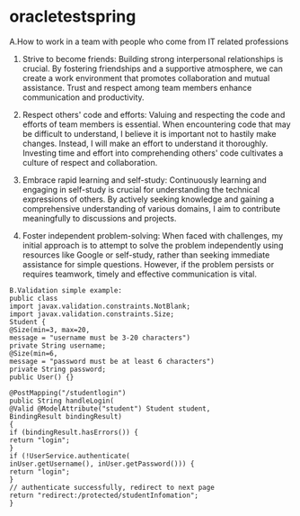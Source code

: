 # oracletestspring

A.How to work in a team with people who come from IT related professions

1. Strive to become friends: Building strong interpersonal relationships is crucial. By fostering friendships and a supportive atmosphere, we can create a work environment that promotes collaboration and mutual assistance. Trust and respect among team members enhance communication and productivity.

2. Respect others' code and efforts: Valuing and respecting the code and efforts of team members is essential. When encountering code that may be difficult to understand, I believe it is important not to hastily make changes. Instead, I will make an effort to understand it thoroughly. Investing time and effort into comprehending others' code cultivates a culture of respect and collaboration.

3. Embrace rapid learning and self-study: Continuously learning and engaging in self-study is crucial for understanding the technical expressions of others. By actively seeking knowledge and gaining a comprehensive understanding of various domains, I aim to contribute meaningfully to discussions and projects.

4. Foster independent problem-solving: When faced with challenges, my initial approach is to attempt to solve the problem independently using resources like Google or self-study, rather than seeking immediate assistance for simple questions. However, if the problem persists or requires teamwork, timely and effective communication is vital.
```
B.Validation simple example:
public class
import javax.validation.constraints.NotBlank;
import javax.validation.constraints.Size;
Student {
@Size(min=3, max=20, 
message = "username must be 3-20 characters")
private String username;
@Size(min=6, 
message = "password must be at least 6 characters")
private String password;
public User() {}
```

```
@PostMapping("/studentlogin")
public String handleLogin(
@Valid @ModelAttribute("student") Student student, 
BindingResult bindingResult) 
{
if (bindingResult.hasErrors()) {
return "login";
}
if (!UserService.authenticate(
inUser.getUsername(), inUser.getPassword())) {
return "login";
}
// authenticate successfully, redirect to next page
return "redirect:/protected/studentInfomation";
}
```


